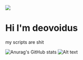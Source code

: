 ![](https://komarev.com/ghpvc/?username=Deovoidus)
# Hi I'm deovoidus
my scripts are shit

![Anurag's GitHub stats](https://github-readme-stats.vercel.app/api?username=Deovoidus&show_icons=true&theme=radical) 
![Alt text](https://spotify-recently-played-readme.vercel.app/api?user=31olsprwilkzxlgp4na7nvensoxm)


